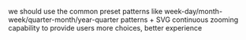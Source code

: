 we should use the  common preset patterns like week-day/month-week/quarter-month/year-quarter patterns + SVG continuous zooming capability to provide users more choices, better experience